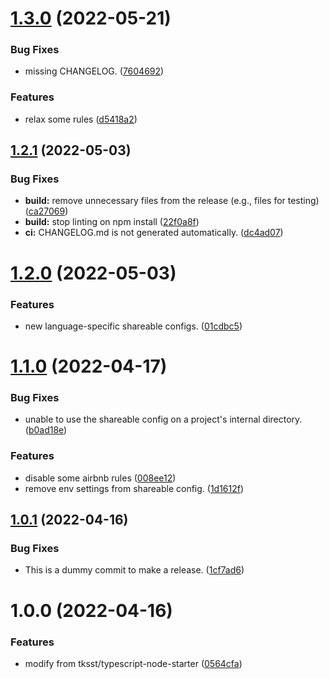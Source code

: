 # [1.3.0](https://github.com/tksst/eslint-config/compare/v1.2.1...v1.3.0) (2022-05-21)


### Bug Fixes

* missing CHANGELOG. ([7604692](https://github.com/tksst/eslint-config/commit/76046922453644dc59ce4b0d5648da28a06f2e3b))


### Features

* relax some rules ([d5418a2](https://github.com/tksst/eslint-config/commit/d5418a2e06f10e620b117b58982524528b1217d5))

## [1.2.1](https://github.com/tksst/eslint-config/compare/v1.2.0...v1.2.1) (2022-05-03)


### Bug Fixes

* **build:** remove unnecessary files from the release (e.g., files for testing) ([ca27069](https://github.com/tksst/eslint-config/commit/ca2706942c3c4f0adef6d7e1c35069d2cf6f20e3))
* **build:** stop linting on npm install ([22f0a8f](https://github.com/tksst/eslint-config/commit/22f0a8f54a14483a6387ff95a3cbb66785bc8d9b))
* **ci:** CHANGELOG.md is not generated automatically. ([dc4ad07](https://github.com/tksst/eslint-config/commit/dc4ad077e61d25dfec681ff969c4ba9b646397d8))

# [1.2.0](https://github.com/tksst/eslint-config/compare/v1.1.0...v1.2.0) (2022-05-03)


### Features

* new language-specific shareable configs. ([01cdbc5](https://github.com/tksst/eslint-config/commit/01cdbc5d392b26d7b48a9216a20ad470524ca7b3))

# [1.1.0](https://github.com/tksst/eslint-config/compare/v1.0.1...v1.1.0) (2022-04-17)


### Bug Fixes

* unable to use the shareable config on a project's internal directory. ([b0ad18e](https://github.com/tksst/eslint-config/commit/b0ad18e641061f9d25d7844cd8b480d4baf72cdd))


### Features

* disable some airbnb rules ([008ee12](https://github.com/tksst/eslint-config/commit/008ee12a49aef15020aedc3753c575d74c7fab10))
* remove env settings from shareable config. ([1d1612f](https://github.com/tksst/eslint-config/commit/1d1612fae4cecc258d1cb32feb2ea55c4d64f3bf))

## [1.0.1](https://github.com/tksst/eslint-config/compare/v1.0.0...v1.0.1) (2022-04-16)


### Bug Fixes

* This is a dummy commit to make a release. ([1cf7ad6](https://github.com/tksst/eslint-config/commit/1cf7ad659436b51796bb746be245daaf24c7dfc5))

# 1.0.0 (2022-04-16)


### Features

* modify from tksst/typescript-node-starter ([0564cfa](https://github.com/tksst/eslint-config/commit/0564cfa5d88f9231e6aa46712b71cef1f39d36e5))
